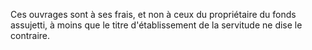   
 Ces ouvrages sont à ses frais, et non à ceux du propriétaire du fonds assujetti, à moins que le titre d'établissement de la servitude ne dise le contraire.  

  
